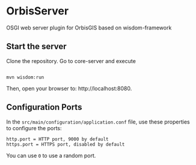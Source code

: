 # OrbisServer
OSGI web server plugin for OrbisGIS based on wisdom-framework


## Start the server

Clone the repository. Go to core-server and execute


```

mvn wisdom:run

```

Then, open your browser to: http://localhost:8080.


## Configuration Ports

In the `src/main/configuration/application.conf` file, use these properties to configure the ports:

```
http.port = HTTP port, 9000 by default
https.port = HTTPS port, disabled by default
```

You can use `0` to use a random port.
